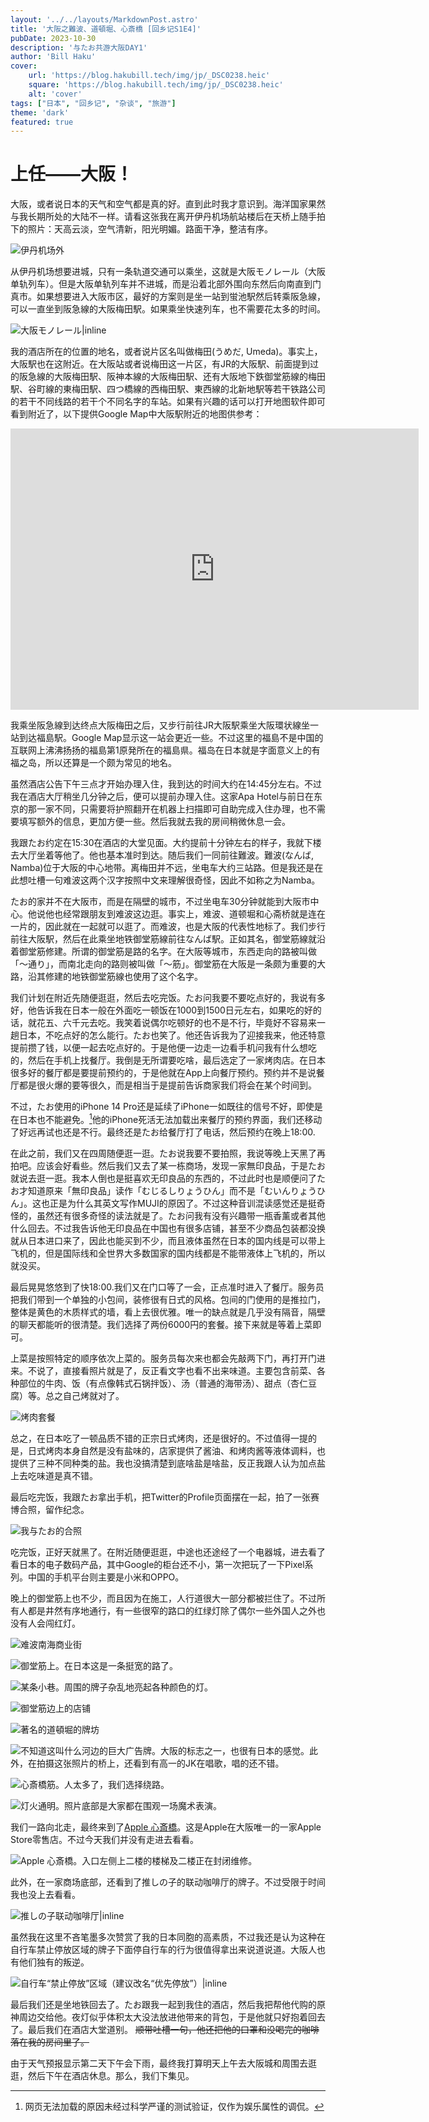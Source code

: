 ```yaml
---
layout: '../../layouts/MarkdownPost.astro'
title: '大阪之難波、道頓堀、心斎橋 [回乡记S1E4]'
pubDate: 2023-10-30
description: '与たお共游大阪DAY1'
author: 'Bill Haku'
cover:
    url: 'https://blog.hakubill.tech/img/jp/_DSC0238.heic'
    square: 'https://blog.hakubill.tech/img/jp/_DSC0238.heic'
    alt: 'cover'
tags: ["日本", "回乡记", "杂谈", "旅游"]
theme: 'dark'
featured: true
---
```


# 上任——大阪！

大阪，或者说日本的天气和空气都是真的好。直到此时我才意识到。海洋国家果然与我长期所处的大陆不一样。请看这张我在离开伊丹机场航站楼后在天桥上随手拍下的照片：天高云淡，空气清新，阳光明媚。路面干净，整洁有序。

![伊丹机场外](https://blog.hakubill.tech/img/jp/IMG_9905.heic)

从伊丹机场想要进城，只有一条轨道交通可以乘坐，这就是大阪モノレール（大阪单轨列车）。但是大阪单轨列车并不进城，而是沿着北部外围向东然后向南直到门真市。如果想要进入大阪市区，最好的方案则是坐一站到蛍池駅然后转乘阪急線，可以一直坐到阪急線的大阪梅田駅。如果乘坐快速列车，也不需要花太多的时间。

![大阪モノレール|inline](https://blog.hakubill.tech/img/jp/IMG_9907.heic)

我的酒店所在的位置的地名，或者说片区名叫做梅田(うめだ, Umeda)。事实上，大阪駅也在这附近。在大阪站或者说梅田这一片区，有JR的大阪駅、前面提到过的阪急線的大阪梅田駅、阪神本線的大阪梅田駅、还有大阪地下鉄御堂筋線的梅田駅、谷町線的東梅田駅、四つ橋線的西梅田駅、東西線的北新地駅等若干铁路公司的若干不同线路的若干个不同名字的车站。如果有兴趣的话可以打开地图软件即可看到附近了，以下提供Google Map中大阪駅附近的地图供参考：

<iframe src="https://www.google.com/maps/embed?pb=!1m18!1m12!1m3!1d14013.96950108556!2d135.4927004373382!3d34.69957832268357!2m3!1f0!2f0!3f0!3m2!1i1024!2i768!4f13.1!3m3!1m2!1s0x6000e68d95e3a70b%3A0x1baec822e859c84a!2z5aSn6Ziq56uZ!5e0!3m2!1szh-CN!2sjp!4v1698737753074!5m2!1szh-CN!2sjp" width="653" height="450" style="border:0;" allowfullscreen="" loading="lazy" referrerpolicy="no-referrer-when-downgrade"></iframe>

我乘坐阪急線到达终点大阪梅田之后，又步行前往JR大阪駅乘坐大阪環状線坐一站到达福島駅。Google Map显示这一站会更近一些。不过这里的福島不是中国的互联网上沸沸扬扬的福島第1原発所在的福島県。福岛在日本就是字面意义上的有福之岛，所以还算是一个颇为常见的地名。

虽然酒店公告下午三点才开始办理入住，我到达的时间大约在14:45分左右。不过我在酒店大厅稍坐几分钟之后，便可以提前办理入住。这家Apa Hotel与前日在东京的那一家不同，只需要将护照翻开在机器上扫描即可自助完成入住办理，也不需要填写额外的信息，更加方便一些。然后我就去我的房间稍微休息一会。

我跟たお约定在15:30在酒店的大堂见面。大约提前十分钟左右的样子，我就下楼去大厅坐着等他了。他也基本准时到达。随后我们一同前往難波。難波(なんば, Namba)位于大阪的中心地带。离梅田并不远，坐电车大约三站路。但是我还是在此想吐槽一句难波这两个汉字按照中文来理解很奇怪，因此不如称之为Namba。

たお的家并不在大阪市，而是在隔壁的城市，不过坐电车30分钟就能到大阪市中心。他说他也经常跟朋友到难波这边逛。事实上，难波、道顿堀和心斋桥就是连在一片的，因此就在一起就可以逛了。而难波，也是大阪的代表性地标了。我们步行前往大阪駅，然后在此乘坐地铁御堂筋線前往なんば駅。正如其名，御堂筋線就沿着御堂筋修建。所谓的御堂筋是路的名字。在大阪等城市，东西走向的路被叫做「〜通り」，而南北走向的路则被叫做「〜筋」。御堂筋在大阪是一条颇为重要的大路，沿其修建的地铁御堂筋線也使用了这个名字。

我们计划在附近先随便逛逛，然后去吃完饭。たお问我要不要吃点好的，我说有多好，他告诉我在日本一般在外面吃一顿饭在1000到1500日元左右，如果吃的好的话，就花五、六千元去吃。我笑着说偶尔吃顿好的也不是不行，毕竟好不容易来一趟日本，不吃点好的怎么能行。たお也笑了。他还告诉我为了迎接我来，他还特意提前攒了钱，以便一起去吃点好的。于是他便一边走一边看手机问我有什么想吃的，然后在手机上找餐厅。我倒是无所谓要吃啥，最后选定了一家烤肉店。在日本很多好的餐厅都是要提前预约的，于是他就在App上向餐厅预约。预约并不是说餐厅都是很火爆的要等很久，而是相当于是提前告诉商家我们将会在某个时间到。

不过，たお使用的iPhone 14 Pro还是延续了iPhone一如既往的信号不好，即使是在日本也不能避免。[^1]他的iPhone死活无法加载出来餐厅的预约界面，我们还移动了好远再试也还是不行。最终还是たお给餐厅打了电话，然后预约在晚上18:00.

在此之前，我们又在四周随便逛一逛。たお说我要不要拍照，我说等晚上天黑了再拍吧。应该会好看些。然后我们又去了某一栋商场，发现一家無印良品，于是たお就说去逛一逛。我本人倒也是挺喜欢无印良品的东西的，不过此时也是顺便问了たお才知道原来「無印良品」读作「むじるしりょうひん」而不是「むいんりょうひん」。这也正是为什么其英文写作MUJI的原因了。不过这种音训混读感觉还是挺奇怪的，虽然还有很多奇怪的读法就是了。たお问我有没有兴趣带一瓶香薰或者其他什么回去。不过我告诉他无印良品在中国也有很多店铺，甚至不少商品包装都没换就从日本进口来了，因此也能买到不少，而且液体虽然在日本的国内线是可以带上飞机的，但是国际线和全世界大多数国家的国内线都是不能带液体上飞机的，所以就没买。

最后晃晃悠悠到了快18:00.我们又在门口等了一会，正点准时进入了餐厅。服务员把我们带到一个单独的小包间，装修很有日式的风格。包间的门使用的是推拉门，整体是黄色的木质样式的墙，看上去很优雅。唯一的缺点就是几乎没有隔音，隔壁的聊天都能听的很清楚。我们选择了两份6000円的套餐。接下来就是等着上菜即可。

上菜是按照特定的顺序依次上菜的。服务员每次来也都会先敲两下门，再打开门进来。不说了，直接看照片就是了，反正看文字也看不出来味道。主要包含前菜、各种部位的牛肉、饭（有点像韩式石锅拌饭）、汤（普通的海带汤）、甜点（杏仁豆腐）等。总之自己烤就对了。

![烤肉套餐](https://blog.hakubill.tech/img/jp/IMG_9908.heic)

总之，在日本吃了一顿品质不错的正宗日式烤肉，还是很好的。不过值得一提的是，日式烤肉本身自然是没有盐味的，店家提供了酱油、和烤肉酱等液体调料，也提供了三种不同种类的盐。我也没搞清楚到底啥盐是啥盐，反正我跟人认为加点盐上去吃味道是真不错。

最后吃完饭，我跟たお拿出手机，把Twitter的Profile页面摆在一起，拍了一张赛博合照，留作纪念。

![[我](https://twitter.com/Haku_Bill)与[たお](https://twitter.com/taotao_hoyo)的合照](https://blog.hakubill.tech/img/jp/IMG_9910.heic)

吃完饭，正好天就黑了。在附近随便逛逛，中途也还途经了一个电器城，进去看了看日本的电子数码产品，其中Google的柜台还不小，第一次把玩了一下Pixel系列。中国的手机平台则主要是小米和OPPO。

晚上的御堂筋上也不少，而且因为在施工，人行道很大一部分都被拦住了。不过所有人都是井然有序地通行，有一些很窄的路口的红绿灯除了偶尔一些外国人之外也没有人会闯红灯。

![难波南海商业街](https://blog.hakubill.tech/img/jp/_DSC0229.heic)

![御堂筋上。在日本这是一条挺宽的路了。](https://blog.hakubill.tech/img/jp/_DSC0231.heic)

![某条小巷。周围的牌子杂乱地亮起各种颜色的灯。](https://blog.hakubill.tech/img/jp/_DSC0234.heic)

![御堂筋边上的店铺](https://blog.hakubill.tech/img/jp/_DSC0235.heic)

![著名的道頓堀的牌坊](https://blog.hakubill.tech/img/jp/_DSC0236.heic)

![不知道这叫什么河边的巨大广告牌。大阪的标志之一，也很有日本的感觉。此外，在拍摄这张照片的桥上，还看到有高一的JK在唱歌，唱的还不错。](https://blog.hakubill.tech/img/jp/_DSC0238.heic)

![心斎橋筋。人太多了，我们选择绕路。](https://blog.hakubill.tech/img/jp/_DSC0243.heic)

![灯火通明。照片底部是大家都在围观一场魔术表演。](https://blog.hakubill.tech/img/jp/_DSC0244.heic)

我们一路向北走，最终来到了[Apple 心斎橋](https://www.apple.com/jp/retail/shinsaibashi/)。这是Apple在大阪唯一的一家Apple Store零售店。不过今天我们并没有走进去看看。

![Apple 心斎橋。入口左侧上二楼的楼梯及二楼正在封闭维修。](https://blog.hakubill.tech/img/jp/_DSC0248.heic)

此外，在一家商场底部，还看到了推しの子的联动咖啡厅的牌子。不过受限于时间我也没上去看看。

![推しの子联动咖啡厅|inline](https://blog.hakubill.tech/img/jp/_DSC0259.heic)

虽然我在这里不吝笔墨多次赞赏了我的日本同胞的高素质，不过我还是认为这种在自行车禁止停放区域的牌子下面停自行车的行为很值得拿出来说道说道。大阪人也有他们独有的叛逆。

![自行车“禁止停放”区域（建议改名“优先停放”）|inline](https://blog.hakubill.tech/img/jp/IMG_9931.heic)

最后我们还是坐地铁回去了。たお跟我一起到我住的酒店，然后我把帮他代购的原神周边交给他。夜灯似乎体积太大没法放进他带来的背包，于是他就只好抱着回去了。最后我们在酒店大堂道别。 ~~顺带吐槽一句，他还把他的口罩和没喝完的咖啡落在我的房间里了。~~

由于天气预报显示第二天下午会下雨，最终我打算明天上午去大阪城和周围去逛逛，然后下午在酒店休息。那么，我们下集见。

[^1]: 网页无法加载的原因未经过科学严谨的测试验证，仅作为娱乐属性的调侃。